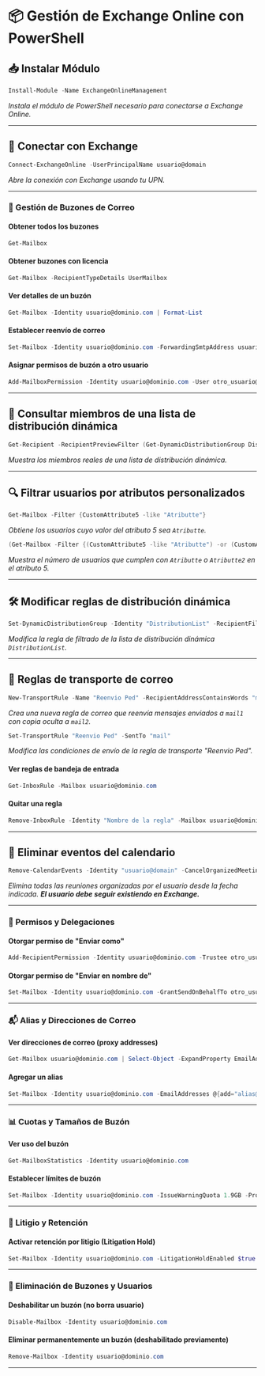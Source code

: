 # 📦 Gestión de Exchange Online con PowerShell

## 📥 Instalar Módulo

```powershell
Install-Module -Name ExchangeOnlineManagement
```

_Instala el módulo de PowerShell necesario para conectarse a Exchange Online._

---

## 🔌 Conectar con Exchange

```powershell
Connect-ExchangeOnline -UserPrincipalName usuario@domain
```

_Abre la conexión con Exchange usando tu UPN._

---


### 👥 Gestión de Buzones de Correo

#### Obtener todos los buzones
```powershell
Get-Mailbox
```

#### Obtener buzones con licencia
```powershell
Get-Mailbox -RecipientTypeDetails UserMailbox
```

#### Ver detalles de un buzón
```powershell
Get-Mailbox -Identity usuario@dominio.com | Format-List
```
#### Establecer reenvío de correo
```powershell
Set-Mailbox -Identity usuario@dominio.com -ForwardingSmtpAddress usuario_destino@dominio.com
```

#### Asignar permisos de buzón a otro usuario
```powershell
Add-MailboxPermission -Identity usuario@dominio.com -User otro_usuario@dominio.com -AccessRights FullAccess -InheritanceType All
```

---

## 👥 Consultar miembros de una lista de distribución dinámica

```powershell
Get-Recipient -RecipientPreviewFilter (Get-DynamicDistributionGroup DistributionList").RecipientFilter
```

_Muestra los miembros reales de una lista de distribución dinámica._

---

## 🔍 Filtrar usuarios por atributos personalizados

```powershell
Get-Mailbox -Filter {CustomAttribute5 -like "Atributte"}
```

_Obtiene los usuarios cuyo valor del atributo 5 sea `Atributte`._

```powershell
(Get-Mailbox -Filter {(CustomAttribute5 -like "Atributte") -or (CustomAttribute5 -like "Atributte2")}).COUNT
```

_Muestra el número de usuarios que cumplen con `Atributte` o `Atributte2` en el atributo 5._

---

## 🛠️ Modificar reglas de distribución dinámica

```powershell
Set-DynamicDistributionGroup -Identity "DistributionList" -RecipientFilter '((CustomAttribute5 -eq "DTC") -or (CustomAttribute5 -eq "SORD")) -and (-not(Name -like "SystemMailbox{{*")) -and (-not(Name -like "CAS_{{*")) -and (-not(RecipientTypeDetailsValue -eq "MailboxPlan")) -and (-not(RecipientTypeDetailsValue -eq "DiscoveryMailbox")) -and (-not(RecipientTypeDetailsValue -eq "PublicFolderMailbox")) -and (-not(RecipientTypeDetailsValue -eq "ArbitrationMailbox")) -and (-not(RecipientTypeDetailsValue -eq "AuditLogMailbox")) -and (-not(RecipientTypeDetailsValue -eq "AuxAuditLogMailbox")) -and (-not(RecipientTypeDetailsValue -eq "SupervisoryReviewPolicyMailbox"))'
```

_Modifica la regla de filtrado de la lista de distribución dinámica `DistributionList`._

---

## 📧 Reglas de transporte de correo

```powershell
New-TransportRule -Name "Reenvio Ped" -RecipientAddressContainsWords "mail1" -BlindCopyTo "mail2"
```

_Crea una nueva regla de correo que reenvía mensajes enviados a `mail1` con copia oculta a `mail2`._

```powershell
Set-TransportRule "Reenvio Ped" -SentTo "mail"
```

_Modifica las condiciones de envío de la regla de transporte "Reenvio Ped"._

#### Ver reglas de bandeja de entrada
```powershell
Get-InboxRule -Mailbox usuario@dominio.com
```

#### Quitar una regla
```powershell
Remove-InboxRule -Identity "Nombre de la regla" -Mailbox usuario@dominio.com
```


---

## 📅 Eliminar eventos del calendario

```powershell
Remove-CalendarEvents -Identity "usuario@domain" -CancelOrganizedMeetings -QueryStartDate "2023-01-01"
```

_Elimina todas las reuniones organizadas por el usuario desde la fecha indicada. **El usuario debe seguir existiendo en Exchange.**_

---

### 🔐 Permisos y Delegaciones

#### Otorgar permiso de "Enviar como"
```powershell
Add-RecipientPermission -Identity usuario@dominio.com -Trustee otro_usuario@dominio.com -AccessRights SendAs
```

#### Otorgar permiso de "Enviar en nombre de"
```powershell
Set-Mailbox -Identity usuario@dominio.com -GrantSendOnBehalfTo otro_usuario@dominio.com
```

---

### 📬 Alias y Direcciones de Correo

#### Ver direcciones de correo (proxy addresses)
```powershell
Get-Mailbox usuario@dominio.com | Select-Object -ExpandProperty EmailAddresses
```

#### Agregar un alias
```powershell
Set-Mailbox -Identity usuario@dominio.com -EmailAddresses @{add="alias@dominio.com"}
```

---

### 📊 Cuotas y Tamaños de Buzón

#### Ver uso del buzón
```powershell
Get-MailboxStatistics -Identity usuario@dominio.com
```

#### Establecer límites de buzón
```powershell
Set-Mailbox -Identity usuario@dominio.com -IssueWarningQuota 1.9GB -ProhibitSendQuota 2GB -ProhibitSendReceiveQuota 2.3GB
```

---

### 🚫 Litigio y Retención

#### Activar retención por litigio (Litigation Hold)
```powershell
Set-Mailbox -Identity usuario@dominio.com -LitigationHoldEnabled $true
```

---

### 🪩 Eliminación de Buzones y Usuarios

#### Deshabilitar un buzón (no borra usuario)
```powershell
Disable-Mailbox -Identity usuario@dominio.com
```

#### Eliminar permanentemente un buzón (deshabilitado previamente)
```powershell
Remove-Mailbox -Identity usuario@dominio.com
```

---
